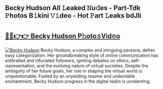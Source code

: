 ## Becky Hudson All 𝙻eaked 𝙽u𝚍es - Part-Tdk 𝙿hotos B𝚒kini 𝚅𝚒deo - Hot 𝙿art 𝙻eaks bdJli

# <h2><a href="http://ld59z7.urlbe.top/?page=Becky+Hudson">🔗🔗👉👉 Becky Hudson P𝚑oto𝚜Vid𝚎o</a></h2>

[![Becky Hudson](https://i.imgur.com/eBuTRDB.gif)](http://ld59z7.urlbe.top/?page=Becky+Hudson)
Becky Hudson, a complex and intriguing persona, defies easy categorization. Her groundbreaking style of online communication has enthralled and infuriated followers, igniting debates on ethics, self-representation, and the evolving nature of virtual societies. Despite the ambiguity of her future goals, her role in shaping the virtual world is unquestionable. Fueled by an unyielding resolve and undeniable enchantment, Becky Hudson progress in the digital realm is unrelenting.
